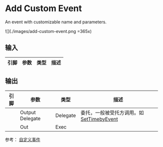 # Add Custom Event

An event with customizable name and parameters.

![](./images/add-custom-event.png =365x)

## 输入
| 引脚 | 参数 | 类型 | 描述 |
| -- | -- | -- | -- |

## 输出
| 引脚 | 参数 | 类型 | 描述 |
| -- | -- | -- | -- |
| <IconDelegate /> | Output Delegate | Delegate | 委托，一般被受托方调用。如[SetTimebyEvent](../utilities/time/set-time-by-event.md) |
| <IconExec /> | Out | Exec | 

参考：
[自定义事件](https://docs.unrealengine.com/4.27/zh-CN/ProgrammingAndScripting/Blueprints/UserGuide/Events/Custom/)